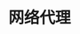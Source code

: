 <!--
 * @Descripttion: 
 * @Author: xujg
 * @version: 
 * @Date: 2024-07-05 11:51:34
 * @LastEditTime: 2024-07-12 18:08:31
-->

# 网络代理


